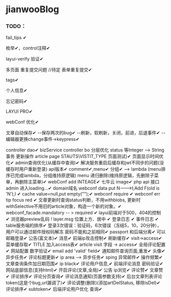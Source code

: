# jianwooBlog

### TODO：

fail_tips ✔

枚举✔，control注释✔

layui-verify 验证✔

多页面 重复提交问题 //待定 表单重复提交✔

tags✔

个人信息✔

忘记密码✔

LAYUI PRO✔

webConf 优化✔

文章自动保存✔
--保存两次的bug✔
--刷新，软刷新，关闭，前进，后退事件✔
--编辑器更换change事件->keypress✔


controller dao✔
bizService  controller bo 分层优化
status 等Integer --> String
事务 更新操作
article page STAUTS\VISTIT_TYPE 页面测试)✔
页面显示时间优化✔
admin查询优化(从缓存中查询)✔
解决服务重启后缓存和jwt不同步的问题(没缓存时用户重新登录)
api版本✔
comment✔,menu✔ 分组✔ --> lambda (menu排序已完成lambda，分组维持原逻辑)
menu 递归删除(维持原逻辑，先删除子菜单，再删除主菜单)✔
webConf add INTEAGE✔
七牛云 image✔
php api 接口
admin 进入loading...✔
domain域名
webconf data put N--->I;Add F(old is 'N'),I ✔
cache value=null,put empty("");✔
webconf require ✔
webconf err tip focus red ✔
文章更新时查询status判断，不用withblobs, 更新时withSelective不用旧的article对象，构造一个新的对象。✔
webconf_facade.mandatory -- > required ✔
layui前端对于500，404的控制 ✔
浏览器preview乱码 !
layer.msg 位置上方、居中 ✔
登录日志 ✔
事件日志 ✔
table服务端的排序✔
登录3次错误：验证码，6次错误（冻结5，10，20分钟），用户可以通过邮件授权码解冻
密码不能和之前相同✔
passport 和后端分离✔
可以邮箱登录✔
公告(富文本)✔
消息✔
前端ip攻击控制✔
刷新缓存✔
visit->access✔
菜单缓存取✔
TITLE 加入access表✔
article visit 字段 -> access✔
全局评论配置✔
网站配置 数字验证✔
email add 'valid' field✔
通知邮件查询页面,重发✔
头像✔
异步任务✔
评论标题更新✔
ip area --> 异步任务✔
sping 异常邮件✔
操作频繁✔
文章查询条件加日期范围✔
ip black✔
评论用户信息,✔
前端评论消息
密码验证✔
网站底部信息(支持html)✔
开启评论(文章,全局)✔
公告
ip浏览✔
评论赞✔
文章赞✔
评论排序✔
评论分页查询✔
评论消息通知(页面参数支持)✔
后台文章列表评论token(这是个bug,url漏调了)✔
评论调整(删除)(添加artDelStatus, 移除isDel)✔
评论排序✔
subtoken✔
后端评论用户优化 查询✔